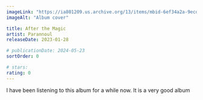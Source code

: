 ```yaml
---
imageLink: "https://ia801209.us.archive.org/13/items/mbid-6ef34a2a-9ecd-460c-8556-fed97659959e/mbid-6ef34a2a-9ecd-460c-8556-fed97659959e-34815967523_thumb250.jpg"
imageAlt: "Album cover"

title: After the Magic
artist: Parannoul
releaseDate: 2023-01-28

# publicationDate: 2024-05-23
sortOrder: 0

# stars:
rating: 0
---
```


I have been listening to this album for a while now. It is a very good album